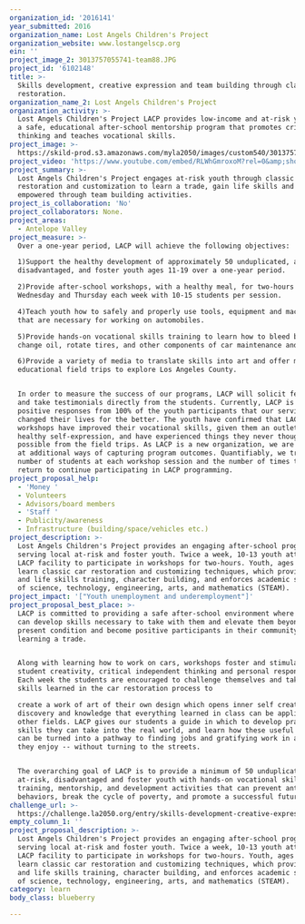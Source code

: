 ```yaml
---
organization_id: '2016141'
year_submitted: 2016
organization_name: Lost Angels Children's Project
organization_website: www.lostangelscp.org
ein: ''
project_image_2: 3013757055741-team88.JPG
project_id: '6102148'
title: >-
  Skills development, creative expression and team building through classic car
  restoration.
organization_name_2: Lost Angels Children's Project
organization_activity: >-
  Lost Angels Children's Project LACP provides low-income and at-risk youth with
  a safe, educational after-school mentorship program that promotes critical
  thinking and teaches vocational skills.
project_image: >-
  https://skild-prod.s3.amazonaws.com/myla2050/images/custom540/3013757055741-team88.JPG
project_video: 'https://www.youtube.com/embed/RLWhGmroxoM?rel=0&amp;showinfo=0'
project_summary: >-
  Lost Angels Children's Project engages at-risk youth through classic car
  restoration and customization to learn a trade, gain life skills and become
  empowered through team building activities.
project_is_collaboration: 'No'
project_collaborators: None.
project_areas:
  - Antelope Valley
project_measure: >-
  Over a one-year period, LACP will achieve the following objectives:

  1)Support the healthy development of approximately 50 unduplicated, at-risk,
  disadvantaged, and foster youth ages 11-19 over a one-year period.

  2)Provide after-school workshops, with a healthy meal, for two-hours on
  Wednesday and Thursday each week with 10-15 students per session.

  4)Teach youth how to safely and properly use tools, equipment and machinery
  that are necessary for working on automobiles.

  5)Provide hands-on vocational skills training to learn how to bleed brakes,
  change oil, rotate tires, and other components of car maintenance and repair.

  6)Provide a variety of media to translate skills into art and offer monthly
  educational field trips to explore Los Angeles County. 


  In order to measure the success of our programs, LACP will solicit feedback
  and take testimonials directly from the students. Currently, LACP is receiving
  positive responses from 100% of the youth participants that our services have
  changed their lives for the better. The youth have confirmed that LACP
  workshops have improved their vocational skills, given them an outlet for
  healthy self-expression, and have experienced things they never thought
  possible from the field trips. As LACP is a new organization, we are looking
  at additional ways of capturing program outcomes. Quantifiably, we track the
  number of students at each workshop session and the number of times they
  return to continue participating in LACP programming.
project_proposal_help:
  - 'Money '
  - Volunteers
  - Advisors/board members
  - 'Staff '
  - Publicity/awareness
  - Infrastructure (building/space/vehicles etc.)
project_description: >-
  Lost Angels Children's Project provides an engaging after-school program
  serving local at-risk and foster youth. Twice a week, 10-13 youth attend the
  LACP facility to participate in workshops for two-hours. Youth, ages 11-19,
  learn classic car restoration and customizing techniques, which provide job
  and life skills training, character building, and enforces academic subjects
  of science, technology, engineering, arts, and mathematics (STEAM).
project_impact: '["Youth unemployment and underemployment"]'
project_proposal_best_place: >-
  LACP is committed to providing a safe after-school environment where the youth
  can develop skills necessary to take with them and elevate them beyond their
  present condition and become positive participants in their community, while
  learning a trade. 


  Along with learning how to work on cars, workshops foster and stimulate
  student creativity, critical independent thinking and personal responsibility.
  Each week the students are encouraged to challenge themselves and take the
  skills learned in the car restoration process to

  create a work of art of their own design which opens inner self creative
  discovery and knowledge that everything learned in class can be applied to
  other fields. LACP gives our students a guide in which to develop practical
  skills they can take into the real world, and learn how these useful skills
  can be turned into a pathway to finding jobs and gratifying work in a field
  they enjoy -- without turning to the streets.


  The overarching goal of LACP is to provide a minimum of 50 unduplicated
  at-risk, disadvantaged and foster youth with hands-on vocational skills
  training, mentorship, and development activities that can prevent anti-social
  behaviors, break the cycle of poverty, and promote a successful future.
challenge_url: >-
  https://challenge.la2050.org/entry/skills-development-creative-expression-and-team-building-through-classic-car-restoration
empty_column_1: ''
project_proposal_description: >-
  Lost Angels Children's Project provides an engaging after-school program
  serving local at-risk and foster youth. Twice a week, 10-13 youth attend the
  LACP facility to participate in workshops for two-hours. Youth, ages 11-19,
  learn classic car restoration and customizing techniques, which provide job
  and life skills training, character building, and enforces academic subjects
  of science, technology, engineering, arts, and mathematics (STEAM).
category: learn
body_class: blueberry

---
```

